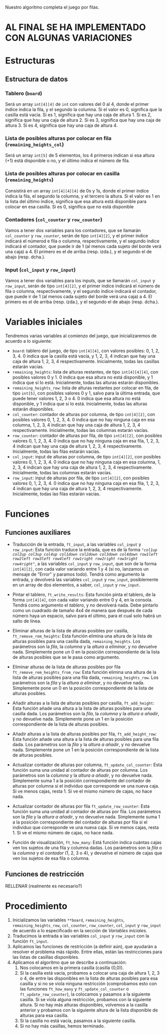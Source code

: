 
Nuestro algoritmo completa el juego por filas.

# AL FINAL SE HA IMPLEMENTADO CON ALGUNAS VARIACIONES


# Estructuras


## Estructura de datos


### Tablero (`board`)

Será un array `int[4][4]` de `int` con valores del 0 al 4, donde el primer índice indica la fila, y el segundo la columna. Si el valor es 0, significa que la casilla está vacía. Si es 1, significa que hay una caja de altura 1. Si es 2, significa que hay una caja de altura 2. Si es 3, significa que hay una caja de altura 3. Si es 4, significa que hay una caja de altura 4.


### Lista de posibles alturas por colocar en fila (`remaining_heights_col`)

Será un array `int[5]` de 5 elementos, los 4 primeros indican si esa altura (+1) está disponible o no, y el último indica el número de fila.


### Lista de posibles alturas por colocar en casilla (`remaining_heights`)


Consistirá en un array `int[4][4][4]` de 0s y 1s, donde el primer índice indica la fila, el segundo la columna, y el tercero la altura. Si el valor es 1 en la lista del último índice, significa que esa altura está disponible para colocar en esa casilla. Si es 0, significa que no está disponible



### Contadores (`col_counter` y `row_counter`)

Vamos a tener dos variables para los contadores, que se llamarán `col_counter` y `row_counter`, serán de tipo `int[4][2]`, y el primer índice indicará el númerod e fila o columna, respectivamente, y el segundo índice indicará el contador, que puede ir de 1 (al menos cada sujeto del borde verá una caja) a 4. El primero es el de arriba (resp. izda.), y el segundo el de abajo (resp. dcha.).


### Input (`col_input` y `row_input`)

Vamos a tener dos variables para los inputs, que se llamarán `col_input` y `row_input`, serán de tipo `int[4][2]`, y el primer índice indicará el número de fila o columna, respectivamente, y el segundo índice indicará el contador, que puede ir de 1 (al menos cada sujeto del borde verá una caja) a 4. El primero es el de arriba (resp. izda.), y el segundo el de abajo (resp. dcha.).




# Variables iniciales

Tendremos varias variables al comienzo del juego, que inicializaremos de acuerdo a lo siguiente:

- `board`: tablero del juego, de tipo `int[4][4]`, con valores posibles: 0, 1, 2, 3, 4. 0 indica que la casilla está vacía, y 1, 2, 3, 4 indican que hay una caja de altura 1, 2, 3, 4 respectivamente. Inicialmente, todas las casillas estarán vacías.
- `remaining_heights`: lista de alturas restantes, de tipo `int[4][4][4]`, con posibles valores 0 y 1. 0 indica que esa altura no está disponible, y 1 indica que sí lo está. Inicialmente, todas las alturas estarán disponibles.
- `remaining_heights_row`: lista de alturas restantes por colocar en fila, de tipo `int[5]`, con posibles valores 0 y 1, salvo para la última entrada, que puede tener valores 1, 2, 3 o 4. 0 indica que esa altura no está disponible, y 1 indica que sí lo está. Inicialmente, todas las alturas estarán disponibles.
- `col_counter`: contador de alturas por columna, de tipo `int[4][2]`, con posibles valores 0, 1, 2, 3, 4. 0 indica que no hay ninguna caja en esa columna, 1, 2, 3, 4 indican que hay una caja de altura 1, 2, 3, 4 respectivamente. Inicialmente, todas las columnas estarán vacías.
- `row_counter`: contador de alturas por fila, de tipo `int[4][2]`, con posibles valores 0, 1, 2, 3, 4. 0 indica que no hay ninguna caja en esa fila, 1, 2, 3, 4 indican que hay una caja de altura 1, 2, 3, 4 respectivamente. Inicialmente, todas las filas estarán vacías.
- `col_input`: input de alturas por columna, de tipo `int[4][2]`, con posibles valores 0, 1, 2, 3, 4. 0 indica que no hay ninguna caja en esa columna, 1, 2, 3, 4 indican que hay una caja de altura 1, 2, 3, 4 respectivamente. Inicialmente, todas las columnas estarán vacías.
- `row_input`: input de alturas por fila, de tipo `int[4][2]`, con posibles valores 0, 1, 2, 3, 4. 0 indica que no hay ninguna caja en esa fila, 1, 2, 3, 4 indican que hay una caja de altura 1, 2, 3, 4 respectivamente. Inicialmente, todas las filas estarán vacías.


# Funciones

## Funciones auxiliares

- Traducción de la entrada, `ft_input`, a las variables `col_input` y `row_input`: Esta función traduce la entrada, que es de la forma _`"col1up col2up col3up col4up col1down col2down col3down col4down row1left row2left row3left row4left row1right row2right row3right row4right"`_, a las variables `col_input` y `row_input`, que son de la forma `int[4][2]`, con cada valor variando entre 1 y 4 (si no, lanzamos un mensaje de "Error" y paramos todo). Tendrá como argumento la entrada, y devolverá las variables `col_input` y `row_input`, posiblemente en un array de dos elementos, a saber, `col_input` y `row_input`.

- Pintar el tablero, `ft_write_results`: Esta función pinta el tablero, de la forma `int[4][4]`, con cada valor variando entre 0 y 4, en la consola. Tendrá como argumento el _tablero_, y no devolverá nada. Debe pintarlo como un cuadrado de tamaño 4x4 de manera que después de cada número haya un espacio, salvo para el último, para el cual solo habrá un salto de línea.

- Eliminar alturas de la lista de alturas posibles por casilla, `ft_remove_rem_heights`: Esta función elimina una altura de la lista de alturas posibles para una casilla dada, `remaining_heights`. Los parámetros son la _fila_, la _columna_ y la _altura a eliminar_, y no devuelve nada. Simplemente pone un 0 en la posición correspondiente de la lista de alturas posibles que se le pasa como argumento.

- Eliminar alturas de la lista de alturas posibles por fila `ft_remove_rem_heights_from_row`: Esta función elimina una altura de la lista de alturas posibles para una fila dada, `remaining_heights_row`. Los parámetros son la _fila_ y la _altura a eliminar_, y no devuelve nada. Simplemente pone un 0 en la posición correspondiente de la lista de alturas posibles.

- Añadir alturas a la lista de alturas posibles por casilla, `ft_add_height`: Esta función añade una altura a la lista de alturas posibles para una casilla dada. Los parámetros son la _fila_, la _columna_ y la _altura a añadir_, y no devuelve nada. Simplemente pone un 1 en la posición correspondiente de la lista de alturas posibles.

- Añadir alturas a la lista de alturas posibles por fila, `ft_add_height_row`: Esta función añade una altura a la lista de alturas posibles para una fila dada. Los parámetros son la _fila_ y la _altura a añadir_, y no devuelve nada. Simplemente pone un 1 en la posición correspondiente de la lista de alturas posibles.

- Actualizar contador de alturas por columna, `ft_update_col_counter`:  Esta función suma una unidad al contador de alturas por columna. Los parámetros son la _columna_ y la _altura a añadir_, y no devuelve nada. Simplemente suma 1 a la posición correspondiente del contador de alturas por columna si el individuo que corresponde ve una nueva caja. Si ve menos cajas, resta 1. Si ve el mismo número de cajas, no hace nada.

- Actualizar contador de alturas por fila `ft_update_row_counter`:  Esta función suma una unidad al contador de alturas por fila. Los parámetros son la _fila_ y la _altura a añadir_, y no devuelve nada. Simplemente suma 1 a la posición correspondiente del contador de alturas por fila si el individuo que corresponde ve una nueva caja. Si ve menos cajas, resta 1. Si ve el mismo número de cajas, no hace nada.

- Función de visualización, `ft_how_many`: Está función indica cuántas cajas ven los sujetos de una fila y columna dadas. Los parámetros son la _fila_ o la _columna_ y el _contador_ (1, 2, 3 o 4), y devuelve el número de cajas que ven los sujetos de esa fila o columna.

## Funciones de restricción

RELLENAR (realmente es necesario?)



# Procedimiento

1. Inicializamos las variables `**board`, `remaining_heights`, `remaining_heights_row`, `col_counter`, `row_counter`, `col_input` y `row_input` de acuerdo a lo especificado en la sección de _Variables iniciales_.
2. Traducimos la entrada a las variables `col_input` y `row_input` con la función `ft_input`.
3. Aplicamos las funciones de restricción (a definir aún), que ayudarán a resolver el problema más rápido. Entre ellas, están las restricciones para las listas de casillas disponibles.
4. Aplicamos el algoritmo que se describe a continuación:
	1. Nos colocamos en la primera casilla (casilla (0,0)).
	2. Si la casilla está vacía, probamos a colocar una caja de altura 1, 2, 3 o 4, de entre las disponibles en la lista de alturas posibles para esa casilla y si no se viola ninguna restricción (comprobamos esto con las funciones `ft_how_many` y `ft_update_col_counter` o `ft_update_row_counter`), la colocamos y pasamos a la siguiente casilla. Si se viola alguna restricción, probamos con la siguiente altura. Si no hay más alturas disponibles, volvemos a la casilla anterior y probamos con la siguiente altura de la lista disponible de alturas para esa casilla.
	3. Si la casilla no está vacía, pasamos a la siguiente casilla.
	4. Si no hay más casillas, hemos terminado.